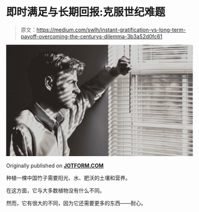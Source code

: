# 即时满足与长期回报:克服世纪难题

> 原文：<https://medium.com/swlh/instant-gratification-vs-long-term-payoff-overcoming-the-centurys-dilemma-3b3a52d0fc61>

![](img/8e19ddbc00f955033ce7749c91121769.png)

Originally published on [**JOTFORM.COM**](http://jotform.com)

种植一棵中国竹子需要阳光、水、肥沃的土壤和营养。

在这方面，它与大多数植物没有什么不同。

然而，它有很大的不同，因为它还需要更多的东西——耐心。